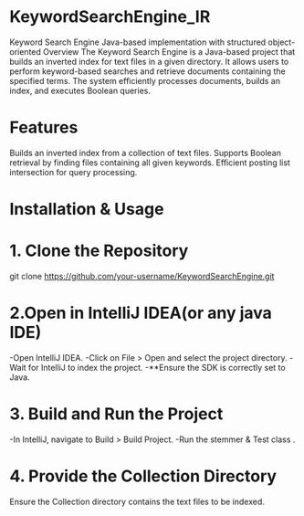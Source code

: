 # KeywordSearchEngine_IR
Keyword Search Engine
Java-based implementation with structured object-oriented Overview
The Keyword Search Engine is a Java-based project that builds an inverted index for text files in a given directory. It allows users to perform keyword-based searches and retrieve documents containing the specified terms. The system efficiently processes documents, builds an index, and executes Boolean queries.

# Features
Builds an inverted index from a collection of text files.
Supports Boolean retrieval by finding files containing all given keywords.
Efficient posting list intersection for query processing.

# Installation & Usage
# 1. Clone the Repository
git clone https://github.com/your-username/KeywordSearchEngine.git
# 2.Open in IntelliJ IDEA(or any java IDE)
-Open IntelliJ IDEA.
-Click on File > Open and select the project directory.
-Wait for IntelliJ to index the project.
-**Ensure the SDK is correctly set to Java.
# 3. Build and Run the Project
-In IntelliJ, navigate to Build > Build Project.
-Run the stemmer & Test class .
# 4. Provide the Collection Directory
Ensure the Collection directory contains the text files to be indexed.

